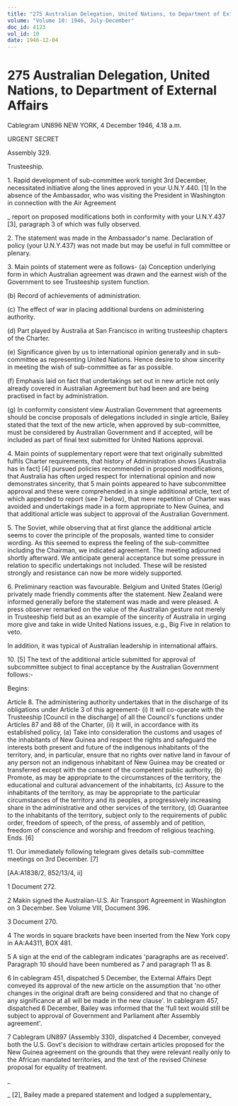 ```yaml
---
title: "275 Australian Delegation, United Nations, to Department of External Affairs"
volume: "Volume 10: 1946, July-December"
doc_id: 4123
vol_id: 10
date: 1946-12-04
---
```


# 275 Australian Delegation, United Nations, to Department of External Affairs

Cablegram UN896 NEW YORK, 4 December 1946, 4.18 a.m.

URGENT SECRET

Assembly 329.

Trusteeship.

1\. Rapid development of sub-committee work tonight 3rd December, necessitated initiative along the lines approved in your U.N.Y.440. [1] In the absence of the Ambassador, who was visiting the President in Washington in connection with the Air Agreement 

_ report on proposed modifications both in conformity with your U.N.Y.437 [3], paragraph 3 of which was fully observed.

2\. The statement was made in the Ambassador's name. Declaration of policy (your U.N.Y.437) was not made but may be useful in full committee or plenary.

3\. Main points of statement were as follows- (a) Conception underlying form in which Australian agreement was drawn and the earnest wish of the Government to see Trusteeship system function.

(b) Record of achievements of administration.

(c) The effect of war in placing additional burdens on administering authority.

(d) Part played by Australia at San Francisco in writing trusteeship chapters of the Charter.

(e) Significance given by us to international opinion generally and in sub-committee as representing United Nations. Hence desire to show sincerity in meeting the wish of sub-committee as far as possible.

(f) Emphasis laid on fact that undertakings set out in new article not only already covered in Australian Agreement but had been and are being practised in fact by administration.

(g) In conformity consistent view Australian Government that agreements should be concise proposals of delegations included in single article, Bailey stated that the text of the new article, when approved by sub-committee, must be considered by Australian Government and if accepted, will be included as part of final text submitted for United Nations approval.

4\. Main points of supplementary report were that text originally submitted fulfils Charter requirements, that history of Administration shows [Australia has in fact] [4] pursued policies recommended in proposed modifications, that Australia has often urged respect for international opinion and now demonstrates sincerity, that 5 main points appeared to have subcommittee approval and these were comprehended in a single additional article, text of which appended to report (see 7 below), that mere repetition of Charter was avoided and undertakings made in a form appropriate to New Guinea, and that additional article was subject to approval of the Australian Government.

5\. The Soviet, while observing that at first glance the additional article seems to cover the principle of the proposals, wanted time to consider wording. As this seemed to express the feeling of the sub-committee including the Chairman, we indicated agreement. The meeting adjourned shortly afterward. We anticipate general acceptance but some pressure in relation to specific undertakings not included. These will be resisted strongly and resistance can now be more widely supported.

6\. Preliminary reaction was favourable. Belgium and United States (Gerig) privately made friendly comments after the statement. New Zealand were informed generally before the statement was made and were pleased. A press observer remarked on the value of the Australian gesture not merely in Trusteeship field but as an example of the sincerity of Australia in urging more give and take in wide United Nations issues, e.g., Big Five in relation to veto.

In addition, it was typical of Australian leadership in international affairs.

10\. [5] The text of the additional article submitted for approval of subcommittee subject to final acceptance by the Australian Government follows:-

Begins:

Article 8. The administering authority undertakes that in the discharge of its obligations under Article 3 of this agreement- (i) It will co-operate with the Trusteeship [Council in the discharge] of all the Council's functions under Articles 87 and 88 of the Charter, (ii) It will, in accordance with its established policy, (a) Take into consideration the customs and usages of the inhabitants of New Guinea and respect the rights and safeguard the interests both present and future of the indigenous inhabitants of the territory, and, in particular, ensure that no rights over native land in favour of any person not an indigenous inhabitant of New Guinea may be created or transferred except with the consent of the competent public authority, (b) Promote, as may be appropriate to the circumstances of the territory, the educational and cultural advancement of the inhabitants, (c) Assure to the inhabitants of the territory, as may be appropriate to the particular circumstances of the territory and its peoples, a progressively increasing share in the administrative and other services of the territory, (d) Guarantee to the inhabitants of the territory, subject only to the requirements of public order, freedom of speech, of the press, of assembly and of petition, freedom of conscience and worship and freedom of religious teaching. Ends. [6]

11\. Our immediately following telegram gives details sub-committee meetings on 3rd December. [7]

[AA:A1838/2, 852/13/4, ii]

1 Document 272.

2 Makin signed the Australian-U.S. Air Transport Agreement in Washington on 3 December. See Volume VIII, Document 396.

3 Document 270.

4 The words in square brackets have been inserted from the New York copy in AA:A4311, BOX 481.

5 A sign at the end of the cablegram indicates 'paragraphs are as received'. Paragraph 10 should have been numbered as 7 and paragraph 11 as 8.

6 In cablegram 451, dispatched 5 December, the External Affairs Dept conveyed its approval of the new article on the assumption that 'no other changes in the original draft are being considered and that no change of any significance at all will be made in the new clause'. In cablegram 457, dispatched 6 December, Bailey was informed that the 'full text would still be subject to approval of Government and Parliament after Assembly agreement'.

7 Cablegram UN897 (Assembly 330), dispatched 4 December, conveyed both the U.S. Govt's decision to withdraw certain articles proposed for the New Guinea agreement on the grounds that they were relevant really only to the African mandated territories, and the text of the revised Chinese proposal for equality of treatment.

_

_ [2], Bailey made a prepared statement and lodged a supplementary_
